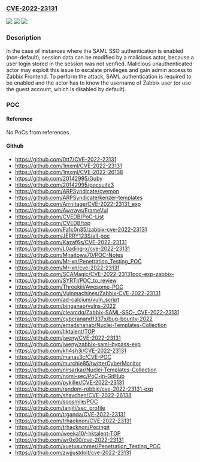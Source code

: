 ### [CVE-2022-23131](https://cve.mitre.org/cgi-bin/cvename.cgi?name=CVE-2022-23131)
![](https://img.shields.io/static/v1?label=Product&message=Frontend&color=blue)
![](https://img.shields.io/static/v1?label=Version&message=5.4.0%20-%205.4.8%3D%205.4.0%20-%205.4.8%20&color=brighgreen)
![](https://img.shields.io/static/v1?label=Vulnerability&message=CWE-290%20Authentication%20Bypass%20by%20Spoofing&color=brighgreen)

### Description

In the case of instances where the SAML SSO authentication is enabled (non-default), session data can be modified by a malicious actor, because a user login stored in the session was not verified. Malicious unauthenticated actor may exploit this issue to escalate privileges and gain admin access to Zabbix Frontend. To perform the attack, SAML authentication is required to be enabled and the actor has to know the username of Zabbix user (or use the guest account, which is disabled by default).

### POC

#### Reference
No PoCs from references.

#### Github
- https://github.com/0tt7/CVE-2022-23131
- https://github.com/1mxml/CVE-2022-23131
- https://github.com/1mxml/CVE-2022-26138
- https://github.com/20142995/Goby
- https://github.com/20142995/pocsuite3
- https://github.com/ARPSyndicate/cvemon
- https://github.com/ARPSyndicate/kenzer-templates
- https://github.com/Arrnitage/CVE-2022-23131_exp
- https://github.com/Awrrays/FrameVul
- https://github.com/CVEDB/PoC-List
- https://github.com/CVEDB/top
- https://github.com/Fa1c0n35/zabbix-cve-2022-23131
- https://github.com/JERRY123S/all-poc
- https://github.com/Kazaf6s/CVE-2022-23131
- https://github.com/L0ading-x/cve-2022-23131
- https://github.com/Miraitowa70/POC-Notes
- https://github.com/Mr-xn/Penetration_Testing_POC
- https://github.com/Mr-xn/cve-2022-23131
- https://github.com/SCAMagic/CVE-2022-23131poc-exp-zabbix-
- https://github.com/SYRTI/POC_to_review
- https://github.com/Threekiii/Awesome-POC
- https://github.com/Vulnmachines/Zabbix-CVE-2022-23131
- https://github.com/ad-calcium/vuln_script
- https://github.com/binganao/vulns-2022
- https://github.com/clearcdq/Zabbix-SAML-SSO-_CVE-2022-23131
- https://github.com/cyberanand1337x/bug-bounty-2022
- https://github.com/emadshanab/Nuclei-Templates-Collection
- https://github.com/hktalent/TOP
- https://github.com/jweny/CVE-2022-23131
- https://github.com/jweny/zabbix-saml-bypass-exp
- https://github.com/kh4sh3i/CVE-2022-23131
- https://github.com/manas3c/CVE-POC
- https://github.com/murchie85/twitterCyberMonitor
- https://github.com/nirsarkar/Nuclei-Templates-Collection
- https://github.com/nomi-sec/PoC-in-GitHub
- https://github.com/pykiller/CVE-2022-23131
- https://github.com/random-robbie/cve-2022-23131-exp
- https://github.com/shavchen/CVE-2022-26138
- https://github.com/soosmile/POC
- https://github.com/tanjiti/sec_profile
- https://github.com/trganda/CVE-2022-23131
- https://github.com/trhacknon/CVE-2022-23131
- https://github.com/trhacknon/Pocingit
- https://github.com/weeka10/-hktalent-TOP
- https://github.com/wr0x00/cve-2022-23131
- https://github.com/xuetusummer/Penetration_Testing_POC
- https://github.com/zwjjustdoit/cve-2022-23131

